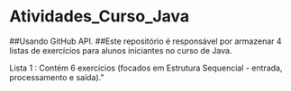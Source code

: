 # Atividades_Curso_Java

##Usando GitHub API.
##Este repositório é responsável por armazenar 4 listas de exercícios para alunos iniciantes no curso de Java.

Lista 1 : Contém 6 exercícios (focados em Estrutura Sequencial - entrada, processamento e saída)."
